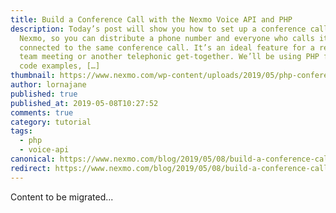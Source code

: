 ```yaml
---
title: Build a Conference Call with the Nexmo Voice API and PHP
description: Today’s post will show you how to set up a conference call using
  Nexmo, so you can distribute a phone number and everyone who calls it will be
  connected to the same conference call. It’s an ideal feature for a regular
  team meeting or another telephonic get-together. We’ll be using PHP for the
  code examples, […]
thumbnail: https://www.nexmo.com/wp-content/uploads/2019/05/php-conference-call-1.png
author: lornajane
published: true
published_at: 2019-05-08T10:27:52
comments: true
category: tutorial
tags:
  - php
  - voice-api
canonical: https://www.nexmo.com/blog/2019/05/08/build-a-conference-call-with-php-dr
redirect: https://www.nexmo.com/blog/2019/05/08/build-a-conference-call-with-php-dr
---
```

Content to be migrated...
